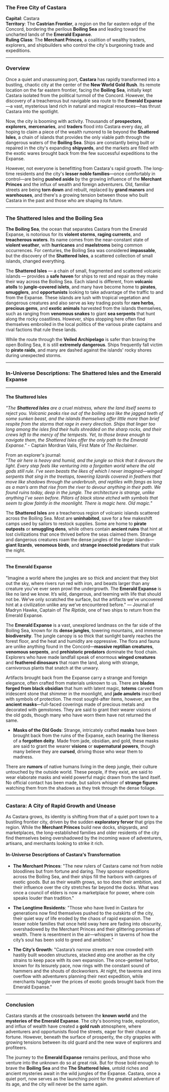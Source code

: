 ### **The Free City of Castara**

**Capital**: Castara  
**Territory**: The **Castrian Frontier**, a region on the far eastern edge of the Concord, bordering the perilous **Boiling Sea** and leading toward the uncharted lands of the **Emerald Expanse**.  
**Ruling Class**: The **Merchant Princes**, a coalition of wealthy traders, explorers, and shipbuilders who control the city's burgeoning trade and expeditions.

---
### **Overview**
Once a quiet and unassuming port, **Castara** has rapidly transformed into a bustling, chaotic city at the center of the **New World Gold Rush**. Its remote location on the far eastern frontier, facing the **Boiling Sea**, initially kept Castara isolated from the political turmoil of the Concord. However, the discovery of a treacherous but navigable sea route to the **Emerald Expanse**—a vast, mysterious land rich in natural and magical resources—has thrust Castara into the spotlight. 

Now, the city is booming with activity. Thousands of **prospectors**, **explorers**, **mercenaries**, and **traders** flood into Castara every day, all hoping to claim a piece of the wealth rumored to lie beyond the **Shattered Isles**, a chain of islands that provides the only viable path through the dangerous waters of the **Boiling Sea**. Ships are constantly being built or repaired in the city's expanding **shipyards**, and the markets are filled with the exotic wares brought back from the few successful expeditions to the Expanse. 

However, not everyone is benefitting from Castara's rapid growth. The long-time residents and the city's **lesser noble families**—once comfortably in control—are being **pushed aside** by the growing influence of the **Merchant Princes** and the influx of wealth and foreign adventurers. Old, familiar streets are being **torn down** and rebuilt, replaced by **grand manors** and **warehouses**, and there's a growing tension between those who built Castara in the past and those who are shaping its future.

---
### **The Shattered Isles and the Boiling Sea**

**The Boiling Sea**, the ocean that separates Castara from the Emerald Expanse, is notorious for its **violent storms**, **raging currents**, and **treacherous waters**. Its name comes from the near-constant state of **violent weather**, with **hurricanes** and **maelstroms** being common occurrences. For centuries, the Boiling Sea was considered **impassable**, but the discovery of the **Shattered Isles**, a scattered collection of small islands, changed everything.

The **Shattered Isles** — a chain of small, fragmented and scattered volcanic islands  — provides a **safe haven** for ships to rest and repair as they make their way across the Boiling Sea. Each island is different, from **volcanic atolls** to **jungle-covered islets**, and many have become home to **pirates**, **smugglers**, and **opportunists** looking to take advantage of the traffic to and from the Expanse. These islands are lush with tropical vegetation and dangerous creatures and also serve as key trading posts for **rare herbs**, **precious gems**, and **exotic animals** harvested from the islands themselves, such as ranging from **venomous snakes** to giant **sea serpents** that hunt along the rocky coastlines. However, ships stopping here often find themselves embroiled in the local politics of the various pirate captains and rival factions that rule these lands.

While the route through the **Veiled Archipelago** is safer than braving the open Boiling Sea, it is still **extremely dangerous**. Ships frequently fall victim to **pirate raids**, and many are dashed against the islands' rocky shores during unexpected storms.

---
### **In-Universe Descriptions: The Shattered Isles and the Emerald Expanse**

---

#### **The Shattered Isles**

_"The **Shattered Isles** are a cruel mistress, where the land itself seems to reject you. Volcanic peaks rise out of the boiling sea like the jagged teeth of some sunken beast, and the islands themselves offer little more than brief respite from the storms that rage in every direction. Ships that linger too long among the isles find their hulls shredded on the sharp rocks, and their crews left to the mercy of the tempests. Yet, to those brave enough to navigate them, the Shattered Isles offer the only path to the Emerald Expanse."_ - Captain Mordran Valis, First Mate of *The Reclaimer*.

From an explorer's journal:  
_"The air here is heavy and humid, and the jungle so thick that it devours the light. Every step feels like venturing into a forgotten world where the old gods still rule. I’ve seen beasts the likes of which I never imagined—winged serpents that sing in the treetops, towering lizards covered in feathers that move like shadows through the underbrush, and reptiles with fangs as long as a man’s arm that rise from the river to devour anything in their path. We found ruins today, deep in the jungle. The architecture is strange, unlike anything I’ve seen before. Pillars of black stone etched with symbols that seem to glow faintly in the moonlight. There is magic here. Old magic."_  

The **Shattered Isles** are a treacherous region of volcanic islands scattered across the Boiling Sea. Most are **uninhabited**, save for a few makeshift camps used by sailors to restock supplies. Some are home to **pirate outposts** or **smuggling dens**, while others contain **ancient ruins** that hint at lost civilizations that once thrived before the seas claimed them. Strange and dangerous creatures roam the dense jungles of the larger islands—**giant lizards**, **venomous birds**, and **strange insectoid predators** that stalk the night.



---

#### **The Emerald Expanse**

"Imagine a world where the jungles are so thick and ancient that they blot out the sky, where rivers run red with iron, and beasts larger than any creature you've ever seen prowl the undergrowth. The **Emerald Expanse** is like no land we know. It’s wild, dangerous, and teeming with life that should not be. We’ve only scratched the surface, but the artifacts we’ve uncovered hint at a civilization unlike any we’ve encountered before." — Journal of Madryn Hawke, Captain of *The Riptide*, one of two ships to return from the Emerald Expanse.

The **Emerald Expanse** is a vast, unexplored landmass on the far side of the Boiling Sea, known for its **dense jungles**, towering mountains, and immense **biodiversity**. The jungle canopy is so thick that sunlight barely reaches the forest floor, and the heat and humidity are oppressive. The flora and fauna are unlike anything found in the Concord—**massive reptilian creatures**, **venomous serpents**, and **prehistoric predators** dominate the food chain. Explorers who have made landfall speak of enormous **winged creatures** and **feathered dinosaurs** that roam the land, along with strange, carnivorous plants that snatch at the unwary.

Artifacts brought back from the Expanse carry a strange and foreign elegance, often crafted from materials unknown to us. There are **blades forged from black obsidian** that hum with latent magic, **totems** carved from iridescent stone that shimmer in the moonlight, and **jade amulets** inscribed with symbols of protection. The most sought-after items, however, are the **ancient masks**—full-faced coverings made of precious metals and decorated with gemstones. They are said to grant their wearer visions of the old gods, though many who have worn them have not returned the same.

- **Masks of the Old Gods**: Strange, intricately crafted **masks** have been brought back from the ruins of the Expanse, each bearing the likeness of a **forgotten deity**. Made from jade, obsidian, and gold, these masks are said to grant the wearer **visions** or **supernatural powers**, though many believe they are **cursed**, driving those who wear them to madness.

There are **rumors** of native humans living in the deep jungle, their culture untouched by the outside world. These people, if they exist, are said to wear elaborate masks and wield powerful magic drawn from the land itself. No official contact has been made, but sailors whisper of **strange figures** watching them from the shadows as they trek through the dense foliage.

---
### **Castara: A City of Rapid Growth and Unease**

As Castara grows, its identity is shifting from that of a quiet port town to a bustling frontier city, driven by the sudden **exploratory fervor** that grips the region. While the **Merchant Princes** build new docks, shipyards, and marketplaces, the long-established families and older residents of the city find themselves being overshadowed by the incoming wave of adventurers, artisans, and merchants looking to strike it rich.

#### **In-Universe Descriptions of Castara's Transformation**

- **The Merchant Princes**: "The new rulers of Castara came not from noble bloodlines but from fortune and daring. They sponsor expeditions across the Boiling Sea, and their ships fill the harbors with cargoes of exotic goods. But as their wealth grows, so too does their ambition, and their influence over the city stretches far beyond the docks. What was once a council of elders is now a marketplace for power, where coin speaks louder than tradition."

- **The Longtime Residents**: "Those who have lived in Castara for generations now find themselves pushed to the outskirts of the city, their quiet way of life eroded by the chaos of rapid expansion. The lesser noble families that once held sway here are fading into obscurity, overshadowed by the Merchant Princes and their glittering promises of wealth. There is resentment in the air—whispers in taverns of how the city’s soul has been sold to greed and ambition."

- **The City’s Growth**: "Castara’s narrow streets are now crowded with hastily built wooden structures, stacked atop one another as the city strains to keep pace with its own expansion. The once-genteel harbor, known for its leisurely pace, now rings with the constant sound of hammers and the shouts of dockworkers. At night, the taverns and inns overflow with adventurers planning their next expedition, while merchants haggle over the prices of exotic goods brought back from the Emerald Expanse."

---
### **Conclusion**

Castara stands at the crossroads between the **known world** and the **mysteries of the Emerald Expanse**. The city's booming trade, exploration, and influx of wealth have created a **gold rush** atmosphere, where adventurers and opportunists flood the streets, eager for their chance at fortune. However, beneath the surface of prosperity, the city grapples with growing tensions between its old guard and the new wave of explorers and profiteers.

The journey to the **Emerald Expanse** remains perilous, and those who venture into the unknown do so at great risk. But for those bold enough to brave the **Boiling Sea** and the **The Shattered Isles**, untold riches and ancient mysteries await in the wild jungles of the Expanse. Castara, once a quiet port, now serves as the launching point for the greatest adventure of its age, and the city will never be the same again.